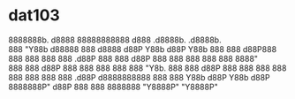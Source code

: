 # dat103



8888888b.        d8888 88888888888 d888   .d8888b.   .d8888b.  
888  "Y88b      d88888     888    d8888  d88P  Y88b d88P  Y88b 
888    888     d88P888     888      888  888    888      .d88P 
888    888    d88P 888     888      888  888    888     8888"  
888    888   d88P  888     888      888  888    888      "Y8b. 
888    888  d88P   888     888      888  888    888 888    888 
888  .d88P d8888888888     888      888  Y88b  d88P Y88b  d88P 
8888888P" d88P     888     888    8888888 "Y8888P"   "Y8888P"  
                                                               
                                                               
                                                             
